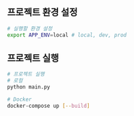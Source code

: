 ## 프로젝트 환경 설정

```bash
# 실행할 환경 설정
export APP_ENV=local # local, dev, prod
```

## 프로젝트 실행

```bash
# 프로젝트 실행 
# 로컬
python main.py

# Docker
docker-compose up [--build]
```